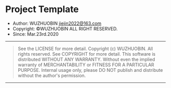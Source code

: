 # Project Template

*   Author: WUZHUOBIN jiejin2022@163.com
*   Copyright: &copy;WUZHUOBIN ALL RIGHT RESERVED.
*   Since: Mar.23rd.2020

* * * * * * * * * * * * * * * * * * * * * * * * * * * * * * * * * * * * * * * * *
>    See the LICENSE for more detail.
>    Copyright (c) WUZHUOBIN. All rights reserved.
>    See COPYRIGHT for more detail.
>    This software is distributed WITHOUT ANY WARRANTY. 
>    Without even the implied warranty of MERCHANTABILITY 
>    or FITNESS FOR A PARTICULAR PURPOSE.
>    Internal usage only, please DO NOT publish 
>    and distribute without the author's permission.
* * * * * * * * * * * * * * * * * * * * * * * * * * * * * * * * * * * * * * * * *
